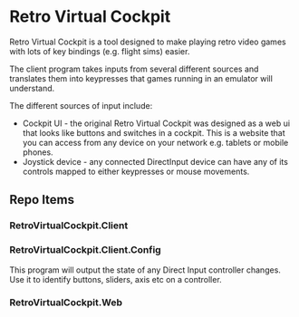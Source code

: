# Retro Virtual Cockpit

Retro Virtual Cockpit is a tool designed to make playing retro video games with lots of key bindings (e.g. flight sims) easier.

The client program takes inputs from several different sources and translates them into keypresses that games running in an emulator will understand.

The different sources of input include:

- Cockpit UI - the original Retro Virtual Cockpit was designed as a web ui that looks like buttons and switches in a cockpit.  This is a website that you can access from any device on your network e.g. tablets or mobile phones. 
- Joystick device - any connected DirectInput device can have any of its controls mapped to either keypresses or mouse movements.

## Repo Items

### RetroVirtualCockpit.Client

### RetroVirtualCockpit.Client.Config

This program will output the state of any Direct Input controller changes.  Use it to identify buttons, sliders, axis etc on a controller.

### RetroVirtualCockpit.Web

